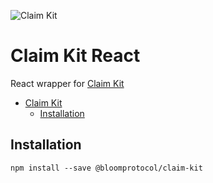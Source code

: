 ![Claim Kit](https://github.com/hellobloom/attestations-es/raw/master/assets/claim-kit/logo.png)

# Claim Kit React

React wrapper for [Claim Kit](https://github.com/hellobloom/attestations-es/tree/master/packages/claim-kit#readme)

- [Claim Kit](#claim-kit)
  - [Installation](#installation)

## Installation

```
npm install --save @bloomprotocol/claim-kit
```
